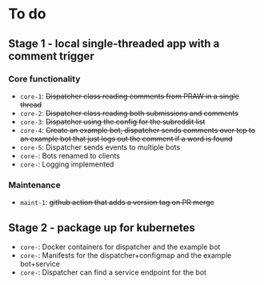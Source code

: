 
# To do

## Stage 1 - local single-threaded app with a comment trigger

### Core functionality

- `core-1`: ~~Dispatcher class reading comments from PRAW in a single thread~~
- `core-2`: ~~Dispatcher class reading both submissions and comments~~
- `core-3`: ~~Dispatcher using the config for the subreddit list~~
- `core-4`: ~~Create an example bot, dispatcher sends comments over tcp to an example bot that just logs out the comment if a word is found~~
- `core-5`: Dispatcher sends events to multiple bots
- `core-`: Bots renamed to clients
- `core-`: Logging implemented

### Maintenance

- `maint-1`: ~~github action that adds a version tag on PR merge~~

## Stage 2 - package up for kubernetes

- `core-`: Docker containers for dispatcher and the example bot
- `core-`: Manifests for the dispatcher+configmap and the example bot+service
- `core-`: Dispatcher can find a service endpoint for the bot
